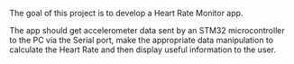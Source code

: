 The goal of this project is to develop a Heart Rate Monitor app. 

The app should get accelerometer data sent by an STM32 microcontroller to the PC via the Serial port, make the appropriate data manipulation to calculate the Heart Rate and then display useful information to the user.

 